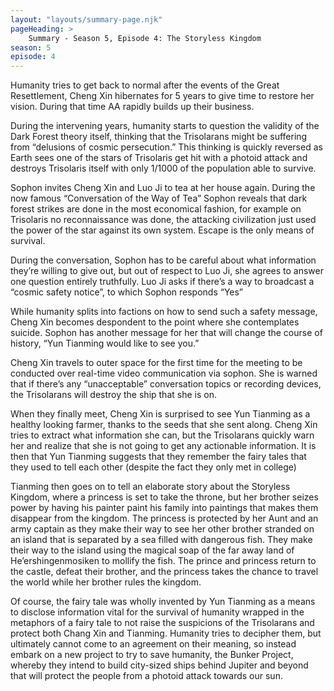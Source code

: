 ```yaml
---
layout: "layouts/summary-page.njk"
pageHeading: >
    Summary - Season 5, Episode 4: The Storyless Kingdom
season: 5
episode: 4
---
```


Humanity tries to get back to normal after the events of the Great Resettlement, Cheng Xin hibernates for 5 years to give time to restore her vision. During that time AA rapidly builds up their business.

During the intervening years, humanity starts to question the validity of the Dark Forest theory itself, thinking that the Trisolarans might be suffering from “delusions of cosmic persecution.” This thinking is quickly reversed as Earth sees one of the stars of Trisolaris get hit with a photoid attack and destroys Trisolaris itself with only 1/1000 of the population able to survive.

Sophon invites Cheng Xin and Luo Ji to tea at her house again. During the now famous “Conversation of the Way of Tea” Sophon reveals that dark forest strikes are done in the most economical fashion, for example on Trisolaris no reconnaissance was done, the attacking civilization just used the power of the star against its own system. Escape is the only means of survival.

During the conversation, Sophon has to be careful about what information they’re willing to give out, but out of respect to Luo Ji, she agrees to answer one question entirely truthfully. Luo Ji asks if there’s a way to broadcast a “cosmic safety notice”, to which Sophon responds “Yes”

While humanity splits into factions on how to send such a safety message, Cheng Xin becomes despondent to the point where she contemplates suicide. Sophon has another message for her that will change the course of history, “Yun Tianming would like to see you.”

Cheng Xin travels to outer space for the first time for the meeting to be conducted over real-time video communication via sophon. She is warned that if there’s any “unacceptable” conversation topics or recording devices, the Trisolarans will destroy the ship that she is on.

When they finally meet, Cheng Xin is surprised to see Yun Tianming as a healthy looking farmer, thanks to the seeds that she sent along. Cheng Xin tries to extract what information she can, but the Trisolarans quickly warn her and realize that she is not going to get any actionable information. It is then that Yun Tianming suggests that they remember the fairy tales that they used to tell each other (despite the fact they only met in college)

Tianming then goes on to tell an elaborate story about the Storyless Kingdom, where a princess is set to take the throne, but her brother seizes power by having his painter paint his family into paintings that makes them disappear from the kingdom. The princess is protected by her Aunt and an army captain as they make their way to see her other brother stranded on an island that is separated by a sea filled with dangerous fish. They make their way to the island using the magical soap of the far away land of He’ershingenmosiken to mollify the fish. The prince and princess return to the castle, defeat their brother, and the princess takes the chance to travel the world while her brother rules the kingdom.

Of course, the fairy tale was wholly invented by Yun Tianming as a means to disclose information vital for the survival of humanity wrapped in the metaphors of a fairy tale to not raise the suspicions of the Trisolarans and protect both Chang Xin and Tianming. Humanity tries to decipher them, but ultimately cannot come to an agreement on their meaning, so instead embark on a new project to try to save humanity, the Bunker Project, whereby they intend to build city-sized ships behind Jupiter and beyond that will protect the people from a photoid attack towards our sun.
